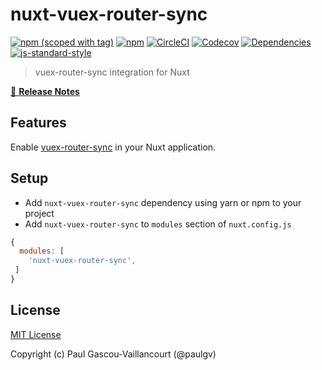# nuxt-vuex-router-sync
[![npm (scoped with tag)](https://img.shields.io/npm/v/nuxt-vuex-router-sync/latest.svg?style=flat-square)](https://npmjs.com/package/nuxt-vuex-router-sync)
[![npm](https://img.shields.io/npm/dt/nuxt-vuex-router-sync.svg?style=flat-square)](https://npmjs.com/package/nuxt-vuex-router-sync)
[![CircleCI](https://img.shields.io/circleci/project/github/paulgv/nuxt-vuex-router-sync.svg?style=flat-square)](https://circleci.com/gh/paulgv/nuxt-vuex-router-sync)
[![Codecov](https://img.shields.io/codecov/c/github/paulgv/nuxt-vuex-router-sync.svg?style=flat-square)](https://codecov.io/gh/paulgv/nuxt-vuex-router-sync)
[![Dependencies](https://david-dm.org/paulgv/nuxt-vuex-router-sync/status.svg?style=flat-square)](https://david-dm.org/paulgv/nuxt-vuex-router-sync)
[![js-standard-style](https://img.shields.io/badge/code_style-standard-brightgreen.svg?style=flat-square)](http://standardjs.com)

> vuex-router-sync integration for Nuxt

[📖 **Release Notes**](./CHANGELOG.md)

## Features

Enable [vuex-router-sync](https://github.com/vuejs/vuex-router-sync) in your Nuxt application.

## Setup
- Add `nuxt-vuex-router-sync` dependency using yarn or npm to your project
- Add `nuxt-vuex-router-sync` to `modules` section of `nuxt.config.js`

```js
{
  modules: [
    'nuxt-vuex-router-sync',
 ]
}
```

## License

[MIT License](./LICENSE)

Copyright (c) Paul Gascou-Vaillancourt (@paulgv)
